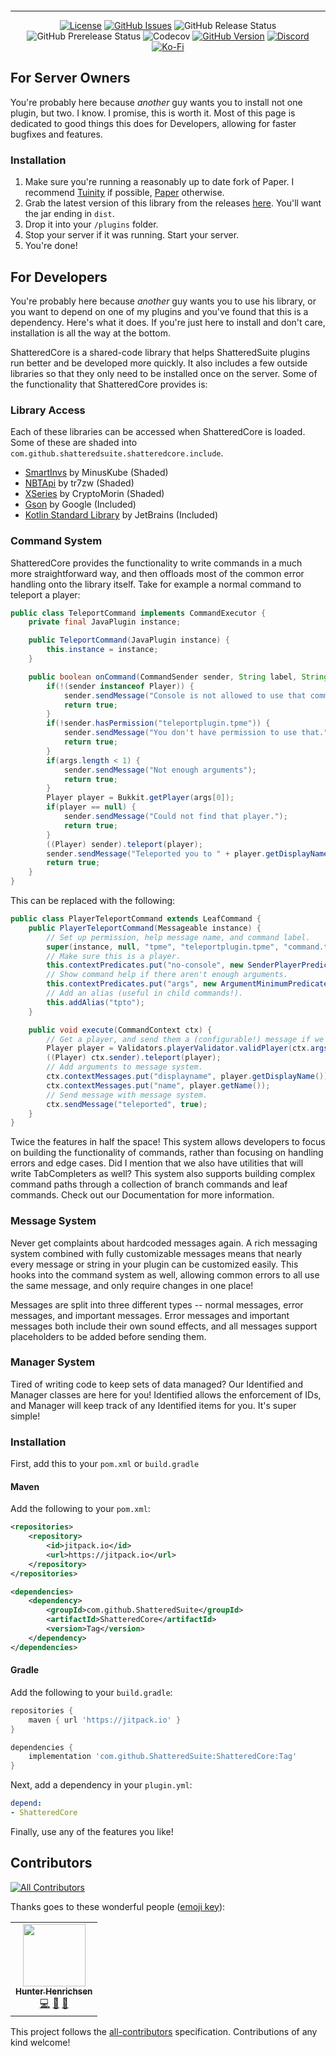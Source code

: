 <p align="center"><img src="https://raw.githubusercontent.com/ShatteredSuite/ShatteredCore/master/header.png" alt=""/></p>

-----
<p align="center">
<a href="https://github.com/ShatteredSuite/ShatteredCore/blob/master/LICENSE"><img alt="License" src="https://img.shields.io/github/license/ShatteredSuite/ShatteredCore?style=for-the-badge&logo=github" /></a>
<a href="https://github.com/ShatteredSuite/ShatteredCore/issues"><img alt="GitHub Issues" src="https://img.shields.io/github/issues/ShatteredSuite/ShatteredCore?style=for-the-badge&logo=github" /></a>
<img alt="GitHub Release Status" src="https://img.shields.io/github/workflow/status/ShatteredSuite/ShatteredCore/tagged-release?label=Release&style=for-the-badge">
<img alt="GitHub Prerelease Status" src="https://img.shields.io/github/workflow/status/ShatteredSuite/ShatteredCore/prerelease?label=Prerelease&style=for-the-badge">
<img alt="Codecov" src="https://img.shields.io/codecov/c/github/ShatteredSuite/ShatteredCore?style=for-the-badge">
<a href="https://github.com/ShatteredSuite/ShatteredCore/releases"><img alt="GitHub Version" src="https://img.shields.io/github/release/ShatteredSuite/ShatteredCore?label=Github%20Version&style=for-the-badge&logo=github" /></a>
<a href="https://discord.gg/zUbNX9t"><img alt="Discord" src="https://img.shields.io/badge/Get%20Help-On%20Discord-%237289DA?style=for-the-badge&logo=discord" /></a>
<a href="ko-fi.com/uberpilot"><img alt="Ko-Fi" src="https://img.shields.io/badge/Support-on%20Ko--fi-%23F16061?style=for-the-badge&logo=ko-fi" /></a>
</p>

## For Server Owners

You're probably here because *another* guy wants you to install not one plugin, but two. I know. I promise, this is worth
it. Most of this page is dedicated to good things this does for Developers, allowing for faster bugfixes and features.

### Installation

1. Make sure you're running a reasonably up to date fork of Paper. I recommend 
[Tuinity](https://github.com/Spottedleaf/Tuinity) if possible, [Paper](https://papermc.io) otherwise.
2. Grab the latest version of this library from the releases [here](https://github.com/ShatteredSuite/ShatteredCore/releases/latest).
You'll want the jar ending in `dist`.
3. Drop it into your `/plugins` folder.
4. Stop your server if it was running. Start your server.
5. You're done!

## For Developers

You're probably here because *another* guy wants you to use his library, or you want to depend on one of my plugins and 
you've found that this is a dependency. Here's what it does. If you're just here to install and don't care, installation
is all the way at the bottom.

ShatteredCore is a shared-code library that helps ShatteredSuite plugins run better and be developed more quickly. It also 
includes a few outside libraries so that they only need to be installed once on the server. Some of the functionality that 
ShatteredCore provides is:

### Library Access
Each of these libraries can be accessed when ShatteredCore is loaded. Some of these are shaded into 
`com.github.shatteredsuite.shatteredcore.include`.
* [SmartInvs](https://github.com/MinusKube/SmartInvs) by MinusKube (Shaded)
* [NBTApi](https://github.com/tr7zw/Item-NBT-API) by tr7zw (Shaded)
* [XSeries](https://github.com/CryptoMorin/XSeries) by CryptoMorin (Shaded)
* [Gson](https://github.com/google/gson) by Google (Included)
* [Kotlin Standard Library](https://kotlinlang.org/) by JetBrains (Included)

### Command System
ShatteredCore provides the functionality to write commands in a much more straightforward way, and then offloads most of 
the common error handling onto the library itself. Take for example a normal command to teleport a player:
```java
public class TeleportCommand implements CommandExecutor {
    private final JavaPlugin instance;

    public TeleportCommand(JavaPlugin instance) {
        this.instance = instance;
    }

    public boolean onCommand(CommandSender sender, String label, String[] args) {
        if(!(sender instanceof Player)) {
            sender.sendMessage("Console is not allowed to use that command.");
            return true;
        }
        if(!sender.hasPermission("teleportplugin.tpme")) {
            sender.sendMessage("You don't have permission to use that.");
            return true;
        }
        if(args.length < 1) {
            sender.sendMessage("Not enough arguments");
            return true;
        }
        Player player = Bukkit.getPlayer(args[0]);
        if(player == null) {
            sender.sendMessage("Could not find that player.");
            return true;
        }
        ((Player) sender).teleport(player);
        sender.sendMessage("Teleported you to " + player.getDisplayName());
        return true;
    }
}
```

This can be replaced with the following:

```java
public class PlayerTeleportCommand extends LeafCommand {
    public PlayerTeleportCommand(Messageable instance) {
        // Set up permission, help message name, and command label.
        super(instance, null, "tpme", "teleportplugin.tpme", "command.tpme");
        // Make sure this is a player.
        this.contextPredicates.put("no-console", new SenderPlayerPredicate());
        // Show command help if there aren't enough arguments.
        this.contextPredicates.put("args", new ArgumentMinimumPredicate(new CancelResponse(this.helpPath), 1));
        // Add an alias (useful in child commands!).
        this.addAlias("tpto");
    }

    public void execute(CommandContext ctx) {
        // Get a player, and send them a (configurable!) message if we can't find them.
        Player player = Validators.playerValidator.validPlayer(ctx.args[0]);
        ((Player) ctx.sender).teleport(player);
        // Add arguments to message system.
        ctx.contextMessages.put("displayname", player.getDisplayName());
        ctx.contextMessages.put("name", player.getName());
        // Send message with message system.
        ctx.sendMessage("teleported", true);
    }
}
```
Twice the features in half the space! This system allows developers to focus on building the functionality of commands, 
rather than focusing on handling errors and edge cases. Did I mention that we also have utilities that will write 
TabCompleters as well? This system also supports building complex command paths through a collection of branch commands and 
leaf commands. Check out our Documentation for more information.

### Message System

Never get complaints about hardcoded messages again. A rich messaging system combined with fully customizable messages
means that nearly every message or string in your plugin can be customized easily. This hooks into the command system as 
well, allowing common errors to all use the same message, and only require changes in one place!

Messages are split into three different types -- normal messages, error messages, and important messages. Error messages 
and important messages both include their own sound effects, and all messages support placeholders to be added before 
sending them.

### Manager System

Tired of writing code to keep sets of data managed? Our Identified and Manager classes are here for you! Identified allows
the enforcement of IDs, and Manager will keep track of any Identified items for you. It's super simple!

### Installation

First, add this to your `pom.xml` or `build.gradle`
#### Maven
Add the following to your `pom.xml`:
```xml
<repositories> 
    <repository>
        <id>jitpack.io</id>
        <url>https://jitpack.io</url>
    </repository>
</repositories>

<dependencies>
    <dependency>
        <groupId>com.github.ShatteredSuite</groupId>
        <artifactId>ShatteredCore</artifactId>
        <version>Tag</version>
    </dependency>
</dependencies>
```

#### Gradle
Add the following to your `build.gradle`:
```groovy
repositories {
    maven { url 'https://jitpack.io' }
}

dependencies {
    implementation 'com.github.ShatteredSuite:ShatteredCore:Tag'
}
```

Next, add a dependency in your `plugin.yml`:
```yaml
depend:
- ShatteredCore
```

Finally, use any of the features you like!

## Contributors
<!-- ALL-CONTRIBUTORS-BADGE:START - Do not remove or modify this section -->
[![All Contributors](https://img.shields.io/badge/all_contributors-1-orange.svg?style=flat-square)](#contributors-)
<!-- ALL-CONTRIBUTORS-BADGE:END -->
Thanks goes to these wonderful people ([emoji key](https://allcontributors.org/docs/en/emoji-key)):

<!-- ALL-CONTRIBUTORS-LIST:START - Do not remove or modify this section -->
<!-- prettier-ignore-start -->
<!-- markdownlint-disable -->
<table>
  <tr>
    <td align="center"><a href="https://hhenrichsen.me"><img src="https://avatars1.githubusercontent.com/u/31490826?v=4" width="100px;" alt=""/><br /><sub><b>Hunter Henrichsen</b></sub></a><br /><a href="https://github.com/ShatteredSuite/ShatteredCore/commits?author=hhenrichsen" title="Code">💻</a> <a href="#ideas-hhenrichsen" title="Ideas, Planning, & Feedback">🤔</a> <a href="https://github.com/ShatteredSuite/ShatteredCore/pulls?q=is%3Apr+reviewed-by%3Ahhenrichsen" title="Reviewed Pull Requests">👀</a></td>
  </tr>
</table>

<!-- markdownlint-enable -->
<!-- prettier-ignore-end -->
<!-- ALL-CONTRIBUTORS-LIST:END -->

This project follows the [all-contributors](https://github.com/all-contributors/all-contributors) specification. Contributions of any kind welcome!
